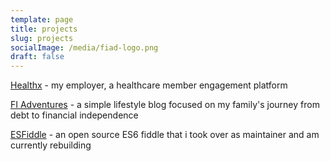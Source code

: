 ```yaml
---
template: page
title: projects
slug: projects
socialImage: /media/fiad-logo.png
draft: false
---
```

[Healthx](https://www.healthx.com/) - my employer, a healthcare member engagement platform

[FI Adventures](https://www.fiadventures.com/) - a simple lifestyle blog focused on my family's journey from debt to financial independence

[ESFiddle](https://esfiddle.netlify.com/home) - an open source ES6 fiddle that i took over as maintainer and am currently rebuilding